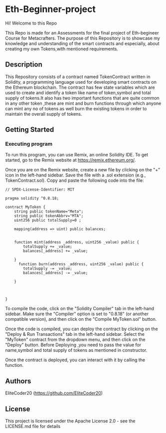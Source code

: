 # Eth-Beginner-project

Hi! Welcome to this Repo

This Repo is made  for an Assessments for the final project of Eth-begineer Course for Metacrafters. The purpose of this Repository is to showcase  my knowledge and understanding of the smart contracts and especially, about creating my own Tokens,with mentioned requirements.

## Description

This Repository consists of a contract named TokenContract written in Solidity, a programming language used for developing smart contracts on the Ethereum blockchain. The contract has few state variables which are used to create and identify a token like name of token,symbol and total supply of tokens.It also has two important functions that are quite common in any other token  ,these are mint and burn functions through which anyone can mint any no of tokens as well burn the existing tokens in order to maintain the overall supply of tokens.

## Getting Started

### Executing program

To run this program, you can use Remix, an online Solidity IDE. To get started, go to the Remix website at https://remix.ethereum.org/.

Once you are on the Remix website, create a new file by clicking on the "+" icon in the left-hand sidebar. Save the file with a .sol extension (e.g., TokenContract.sol). Copy and paste the following code into the file:

```solidity
// SPDX-License-Identifier: MIT

pragma solidity ^0.8.18;

contract MyToken {
    string public tokenName="Meta"; 
    string public tokenAbbrv="MTA"; 
    uint256 public totalSupply=0 ; 
    
    mapping(address => uint) public balances; 

   
    function mint(address _address, uint256 _value) public {
        totalSupply += _value;
        balances[_address] += _value;
        
    }
      function burn(address _address, uint256 _value) public {
        totalSupply -= _value;
        balances[_address] -= _value;
        
    }


   
}

```

To compile the code, click on the "Solidity Compiler" tab in the left-hand sidebar. Make sure the "Compiler" option is set to "0.8.18" (or another compatible version), and then click on the "Compile MyToken.sol" button.

Once the code is compiled, you can deploy the contract by clicking on the "Deploy & Run Transactions" tab in the left-hand sidebar. Select the "MyToken" contract from the dropdown menu, and then click on the "Deploy" button.
Before Deploying ,you need to pass the value for name,symbol and total supply of tokens as mentioned in constructor.

Once the contract is deployed, you can interact with it by calling the  function. 
## Authors

EliteCoder20 
(https://github.com/EliteCoder20)


## License

This project is licensed under the Apache License 2.0 - see the LICENSE.md file for details
